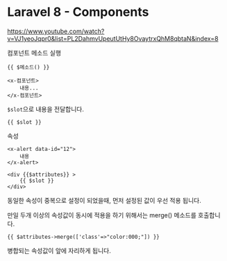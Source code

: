 # Laravel 8 - Components

https://www.youtube.com/watch?v=VJ1yeoJqpr0&list=PL2DahmvUpeutUtHy8OvaytrxQhM8qbtaN&index=8



컴포넌트 메소드 실행

```
{{ $메소드() }}
```





```
<x-컴포넌트>
	내용...
</x-컴포넌트>
```



`$slot`으로 내용을 전달합니다.

```
{{ $slot }}
```







속성

```
<x-alert data-id="12">
	내용
</x-alert>
```





```
<div {{$attributes}} >
	{{ $slot }}
</div>
```



동일한 속성이 중복으로 설정이 되었을때, 먼저 설정된 값이 우선 적용 됩니다.



만일 두개 이상의 속성값이 동시에 적용을 하기 위해서는 merge() 메소드를 호출합니다.



```
{{ $attributes->merge(['class'=>"color:000;"]) }}
```



병합되는 속성값이 앞에 자리하게 됩니다.



